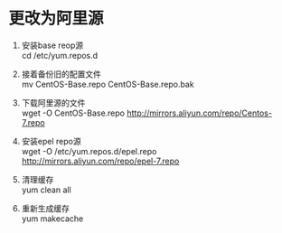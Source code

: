 # 更改为阿里源

1. 安装base reop源  
cd /etc/yum.repos.d

2. 接着备份旧的配置文件  
mv CentOS-Base.repo CentOS-Base.repo.bak

3. 下载阿里源的文件  
wget -O CentOS-Base.repo http://mirrors.aliyun.com/repo/Centos-7.repo

4. 安装epel repo源  
wget -O /etc/yum.repos.d/epel.repo http://mirrors.aliyun.com/repo/epel-7.repo

5. 清理缓存  
yum clean all

6. 重新生成缓存  
yum makecache
